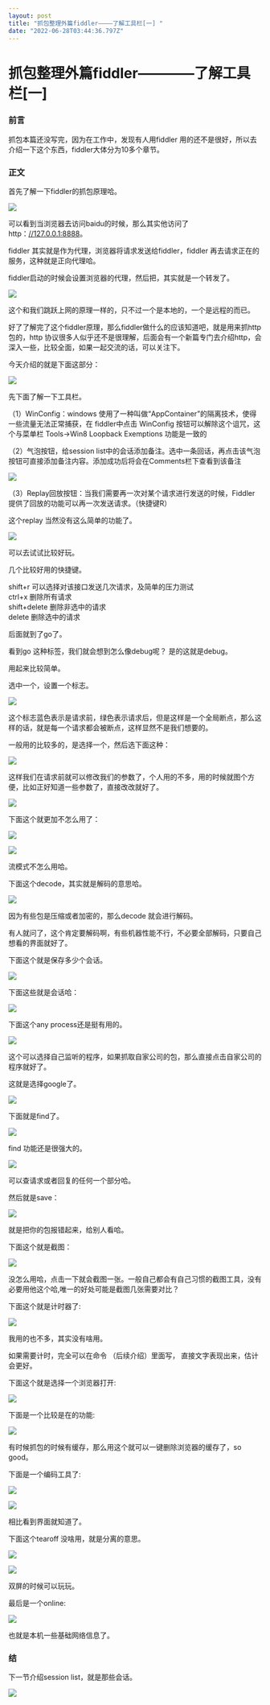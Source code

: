 ```yaml
---
layout: post
title: "抓包整理外篇fiddler————了解工具栏[一] "
date: "2022-06-28T03:44:36.797Z"
---
```

抓包整理外篇fiddler————了解工具栏\[一\]
===========================

### 前言

抓包本篇还没写完，因为在工作中，发现有人用fiddler 用的还不是很好，所以去介绍一下这个东西，fiddler大体分为10多个章节。

### 正文

首先了解一下fiddler的抓包原理哈。

![](https://img2022.cnblogs.com/blog/1289794/202206/1289794-20220627231718456-812922205.png)

可以看到当浏览器去访问baidu的时候，那么其实他访问了http：[//127.0.0.1:8888](//127.0.0.1:8888)。

fiddler 其实就是作为代理，浏览器将请求发送给fiddler，fiddler 再去请求正在的服务，这种就是正向代理哈。

fiddler启动的时候会设置浏览器的代理，然后把，其实就是一个转发了。

![](https://img2022.cnblogs.com/blog/1289794/202206/1289794-20220627232313152-616960416.png)

这个和我们跳跃上网的原理一样的，只不过一个是本地的，一个是远程的而已。

好了了解完了这个fiddler原理，那么fiddler做什么的应该知道吧，就是用来抓http包的，http 协议很多人似乎还不是很理解，后面会有一个新篇专门去介绍http，会深入一些，比较全面，如果一起交流的话，可以关注下。

今天介绍的就是下面这部分：

![](https://img2022.cnblogs.com/blog/1289794/202206/1289794-20220627232532611-2122554398.png)

先下面了解一下工具栏。

（1）WinConfig：windows 使用了一种叫做“AppContainer”的隔离技术，使得一些流量无法正常捕获，在 fiddler中点击 WinConfig 按钮可以解除这个诅咒，这个与菜单栏 Tools→Win8 Loopback Exemptions 功能是一致的

（2）气泡按钮，给session list中的会话添加备注。选中一条回话，再点击该气泡按钮可直接添加备注内容。添加成功后将会在Comments栏下查看到该备注

![](https://img2022.cnblogs.com/blog/1289794/202206/1289794-20220627234739117-1387400242.png)

（3）Replay回放按钮：当我们需要再一次对某个请求进行发送的时候，Fiddler提供了回放的功能可以再一次发送请求。（快捷键R）

这个replay 当然没有这么简单的功能了。

![](https://img2022.cnblogs.com/blog/1289794/202206/1289794-20220627234805149-1524625686.png)

可以去试试比较好玩。

几个比较好用的快捷键。

shift+r 可以选择对该接口发送几次请求，及简单的压力测试  
ctrl+x 删除所有请求  
shift+delete 删除非选中的请求  
delete 删除选中的请求

后面就到了go了。

看到go 这种标签，我们就会想到怎么像debug呢？ 是的这就是debug。

用起来比较简单。

选中一个，设置一个标志。

![](https://img2022.cnblogs.com/blog/1289794/202206/1289794-20220627235812697-287924038.png)

这个标志蓝色表示是请求前，绿色表示请求后，但是这样是一个全局断点，那么这样的话，就是每一个请求都会被断点，这样显然不是我们想要的。

一般用的比较多的，是选择一个，然后选下面这种：

![](https://img2022.cnblogs.com/blog/1289794/202206/1289794-20220628000044558-166639745.png)

这样我们在请求前就可以修改我们的参数了，个人用的不多，用的时候就图个方便，比如正好知道一些参数了，直接改改就好了。

![](https://img2022.cnblogs.com/blog/1289794/202206/1289794-20220628000228328-1419307128.png)

下面这个就更加不怎么用了：

![](https://img2022.cnblogs.com/blog/1289794/202206/1289794-20220628001815089-2085977621.png)

![](https://img2022.cnblogs.com/blog/1289794/202206/1289794-20220628001916069-417932325.png)

流模式不怎么用哈。

下面这个decode，其实就是解码的意思哈。

![](https://img2022.cnblogs.com/blog/1289794/202206/1289794-20220628002023080-607626168.png)

因为有些包是压缩或者加密的，那么decode 就会进行解码。

有人就问了，这个肯定要解码啊，有些机器性能不行，不必要全部解码，只要自己想看的界面就好了。

下面这个就是保存多少个会话。

![](https://img2022.cnblogs.com/blog/1289794/202206/1289794-20220628002135498-738739674.png)

下面这些就是会话哈：

![](https://img2022.cnblogs.com/blog/1289794/202206/1289794-20220628002202406-1417984737.png)

下面这个any process还是挺有用的。

![](https://img2022.cnblogs.com/blog/1289794/202206/1289794-20220628002341802-528122580.png)

这个可以选择自己监听的程序，如果抓取自家公司的包，那么直接点击自家公司的程序就好了。

这就是选择google了。

![](https://img2022.cnblogs.com/blog/1289794/202206/1289794-20220628002708298-617196798.png)

下面就是find了。

![](https://img2022.cnblogs.com/blog/1289794/202206/1289794-20220628002748703-2106649068.png)

find 功能还是很强大的。

![](https://img2022.cnblogs.com/blog/1289794/202206/1289794-20220628003828936-704098065.png)

可以查请求或者回复的任何一个部分哈。

然后就是save：

![](https://img2022.cnblogs.com/blog/1289794/202206/1289794-20220628002811237-791511521.png)

就是把你的包报错起来，给别人看哈。

下面这个就是截图：

![](https://img2022.cnblogs.com/blog/1289794/202206/1289794-20220628002855556-488329043.png)

没怎么用哈，点击一下就会截图一张。一般自己都会有自己习惯的截图工具，没有必要用他这个哈,唯一的好处可能是截图几张需要对比？

下面这个就是计时器了:

![](https://img2022.cnblogs.com/blog/1289794/202206/1289794-20220628003709012-1658119971.png)

我用的也不多，其实没有啥用。

如果需要计时，完全可以在命令 （后续介绍）里面写， 直接文字表现出来，估计会更好。

下面这个就是选择一个浏览器打开:

![](https://img2022.cnblogs.com/blog/1289794/202206/1289794-20220628004059603-1229189770.png)

下面是一个比较是在的功能:

![](https://img2022.cnblogs.com/blog/1289794/202206/1289794-20220628004159300-970859366.png)

有时候抓包的时候有缓存，那么用这个就可以一键删除浏览器的缓存了，so good。

下面是一个编码工具了:

![](https://img2022.cnblogs.com/blog/1289794/202206/1289794-20220628004416762-1880461367.png)

![](https://img2022.cnblogs.com/blog/1289794/202206/1289794-20220628004404987-2059886331.png)

相比看到界面就知道了。

下面这个tearoff 没啥用，就是分离的意思。

![](https://img2022.cnblogs.com/blog/1289794/202206/1289794-20220628004551721-82569716.png)

![](https://img2022.cnblogs.com/blog/1289794/202206/1289794-20220628004629276-903828301.png)

双屏的时候可以玩玩。

最后是一个online:

![](https://img2022.cnblogs.com/blog/1289794/202206/1289794-20220628004804599-1175670858.png)

也就是本机一些基础网络信息了。

### 结

下一节介绍session list，就是那些会话。

![](https://img2022.cnblogs.com/blog/1289794/202206/1289794-20220628004854316-616317408.png)